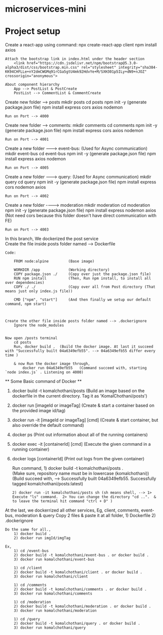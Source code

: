 # microservices-mini

# Project setup
Create a react-app using command:
	npx create-react-app client
	npm install axios

	Attach the bootstrap link in index.html under the header section
		<link href="https://cdn.jsdelivr.net/npm/bootstrap@5.3.0-alpha3/dist/css/bootstrap.min.css" rel="stylesheet" integrity="sha384-KK94CHFLLe+nY2dmCWGMq91rCGa5gtU4mk92HdvYe+M/SXH301p5ILy+dN9+nJOZ" crossorigin="anonymous">

	About component hierarchy
		App --> PostList & PostCreate
		PostList --> CommentList & CommentCreate

Create new folder --> posts
	mkdir posts
	cd posts
	npm init -y (generate package.json file)
	npm install express cors axios nodemon

	Run on Port --> 4000
	
Create new folder --> comments:
	mkdir comments
	cd comments
	npm init -y (generate package.json file)
	npm install express cors axios nodemon

	Run on Port --> 4001

Create a new folder ---> event-bus:  (Used for Async communication)
	mkdir event-bus
	cd event-bus
	npm init -y (generate package.json file)
	npm install express axios nodemon

	Run on Port --> 4005

Create a new folder ---> query:  (Used for Async communication)
	mkdir query
	cd query
	npm init -y (generate package.json file)
	npm install express cors nodemon axios

	Run on Port --> 4002

Create a new folder ----> moderation 
	mkdir moderation
	cd moderation
	npm init -y (generate package.json file)
	npm install express nodemon axios (Not need cors because this folder doesn't have direct communication with FE)

	Run on Port --> 4003


In this branch, We dockerized the  post service  
	Create the file inside posts folder named --> Dockerfile
	
	Code: 

		FROM node:alpine  		 (Base image)

		WORKDIR /app      		 (Working directory)
		COPY package.json ./     (Copy over just the package.json file)
		RUN npm install			 (Then, Run npm install, to install all over dependencies)
		COPY ./ ./				 (Copy over all from Post directory (That means just only index.js file))

		CMD ["npm", "start"]	 (And then finally we setup our default command, npm start)



	Create the other file inside posts folder named --> .dockerignore
		Ignore the node_modules


	Now open /posts terminal 
		cd posts
		Run, docker build .  (Build the docker image. At last it succeed with "Successfully built 04a6349efb55". --> 04a6349efb55 differ every time )

		& now Run the docker image through,
			docker run 04a6349efb55   (Command succeed with, starting `node index.js` . Listening on 4000)


** Some Basic command of Docker **

1)  docker build -t komalchothani/posts      	(Build an image based on the dockerfile in the current directory. Tag it as 'KomalChothani/posts')
2)  docker run [imageId or imageTag]			(Create & start a container based on the provided image id/tag)
3)  docker run -it [imageId or imageTag] [cmd]	(Create & start container, but also override the default command)
4)  docker ps 									(Print out information about all of the running containers)
5)  docker exec -it [containerId] [cmd]			(Execute the given command in a running container)
6)  docker logs [containerId]					(Print out logs from the given container)


	Run command, 
		1) docker build -t komalchothani/posts .    
			(Make sure, repository name must be in lowercase (komalchothani))
			(Build succeed with, --> Successfully built 04a6349efb55. Successfully tagged komalchothani/posts:latest)
		
		2) docker run -it komalchothani/posts sh (sh means shell, --> 1>  Execute "ls" command.  2> You can change the directory "cd ..".  & to leave the terminal hit command "ctrl + D" )


At the last, we dockerrized all other services, Eg, client, comments, event-bus, moderation & query
	Copy 2 files & paste it at all folder, 1) Dockerfile 2) .dockerignore

	Do the same for all., 
		1) docker build .
		2) docker run imgId/imgTag

	Ex,
		1) cd /event-bus
		2) docker build -t komalchothani/event-bus . or docker build .
		3) docker run komalchothani/event-bus

		1) cd /client
		2) docker build -t komalchothani/client . or docker build .
		3) docker run komalchothani/client

		1) cd /comments
		2) docker build -t komalchothani/comments . or docker build .
		3) docker run komalchothani/comments

		1) cd /moderation
		2) docker build -t komalchothani/moderation . or docker build .
		3) docker run komalchothani/moderation

		1) cd /query
		2) docker build -t komalchothani/query . or docker build .
		3) docker run komalchothani/query